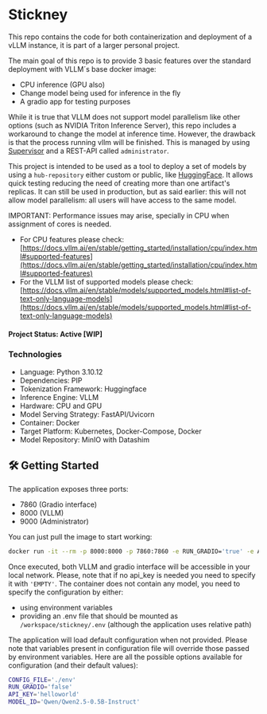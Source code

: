 # Stickney

This repo contains the code for both containerization and deployment of a vLLM instance, it is part of a larger personal project.

The main goal of this repo is to provide 3 basic features over the standard deployment with VLLM´s base docker image:

- CPU inference (GPU also)
- Change model being used for inference in the fly
- A gradio app for testing purposes

While it is true that VLLM does not support model parallelism like other options (such as NVIDIA Triton Inference Server), this repo includes a workaround to change the model at inference time. However, the drawback is that the process running vllm will be finished. This is managed by using [Supervisor](https://supervisord.org/introduction.html) and a REST-API called `administrator`.

This project is intended to be used as a tool to deploy a set of models by using a `hub-repository` either custom or public, like [HuggingFace](https://huggingface.co/models). It allows quick testing reducing the need of creating more than one artifact's replicas. It can still be used in production, but as said earlier: this will not allow model parallelism: all users will have access to the same model.

IMPORTANT: Performance issues may arise, specially in CPU when assignment of cores is needed.

- For CPU features please check: [https://docs.vllm.ai/en/stable/getting_started/installation/cpu/index.html#supported-features](https://docs.vllm.ai/en/stable/getting_started/installation/cpu/index.html#supported-features)
- For the VLLM list of supported models please check: [https://docs.vllm.ai/en/stable/models/supported_models.html#list-of-text-only-language-models](https://docs.vllm.ai/en/stable/models/supported_models.html#list-of-text-only-language-models)

#### Project Status: Active [WIP]

### Technologies
* Language: Python 3.10.12
* Dependencies: PIP
* Tokenization Framework: Huggingface
* Inference Engine: VLLM
* Hardware: CPU and GPU
* Model Serving Strategy: FastAPI/Uvicorn
* Container: Docker
* Target Platform: Kubernetes, Docker-Compose, Docker
* Model Repository: MinIO with Datashim

## 🛠 Getting Started

The application exposes three ports:
- 7860 (Gradio interface)
- 8000 (VLLM)
- 9000 (Administrator)

You can just pull the image to start working:

```bash
docker run -it --rm -p 8000:8000 -p 7860:7860 -e RUN_GRADIO='true' -e API_KEY='EMPTY' juampahc/stickney-cpu:latest
```

Once executed, both VLLM and gradio interface will be accessible in your local network. Please, note that if no api_key is needed you need to specify it with `'EMPTY'`. The container does not contain any model, you need to specify the configuration by either:

- using environment variables
- providing an .env file that should be mounted as `/workspace/stickney/.env` (although the application uses relative path)

The application will load default configuration when not provided. Please note that variables present in configuration file will override those passed by environment variables. Here are all the possible options available for configuration (and their default values):

```bash
CONFIG_FILE='./env'
RUN_GRADIO='false'
API_KEY='helloworld'
MODEL_ID='Qwen/Qwen2.5-0.5B-Instruct'
```

